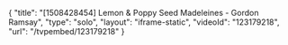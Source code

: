 {
    "title": "[1508428454] Lemon & Poppy Seed Madeleines - Gordon Ramsay",
    "type": "solo",
    "layout": "iframe-static",
    "videoId": "123179218",
    "url": "\/tvpembed\/123179218"
}